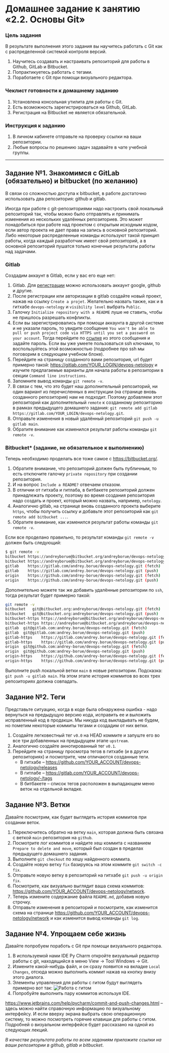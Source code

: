 # Домашнее задание к занятию «2.2. Основы Git»

### Цель задания

В результате выполнения этого задания вы научитесь работать с Git как с распределенной системой контроля версий. 

1. Научитесь создавать и настраивать репозиторий для работы в Github, GitLab и Bitbucket. 
2. Попрактикуетесь работать с тегами.
3. Поработаете с Git при помощи визуального редактора.

### Чеклист готовности к домашнему заданию

1. Установлена консольная утилита для работы с Git.
2. Есть возможность зарегистрироваться на Github, GitLab.
3. Регистрация на Bitbucket не является обязательной. 


### Инструкция к заданию

1. В личном кабинете отправьте на проверку ссылки на ваши репозитории.
2. Любые вопросы по решению задач задавайте в чате учебной группы.

------

## Задание №1. Знакомимся с GitLab (обязательно) и bitbucket (по желанию)

В связи со сложностью доступа к bitbucket, в работе достаточно использовать два репозитория: github и gitlab.

Иногда при работе с git-репозиториями надо настроить свой локальный репозиторий так, чтобы можно было 
отправлять и принимать изменения из нескольких удалённых репозиториев. 
Это может понадобиться при работе над проектом с открытым исходным кодом, если автор проекта не дает права 
на запись в основной репозиторий. Либо некоторые распределенные команды используют такой принцип работы, когда
каждый разработчик имеет свой репозиторий, а в основной репозиторий пушатся только конечные результаты 
работы над задачами. 

### Gitlab

Создадим аккаунт в Gitlab, если у вас его еще нет:
1. Gitlab. Для [регистрации](https://gitlab.com/users/sign_up)  можно использовать 
аккаунт google, github и другие. 
1. После регистрации или авторизации в gitlab создайте новый проект, нажав на ссылку `Create a projet`. 
Желательно назвать также, как и в гитхабе `devops-netology` и `visibility level` выбрать `Public`.
1. Галочку `Initialize repository with a README` луше не ставить, чтобы не пришлось разрешать конфликты.
1. Если вы зарегистрировались при помощи аккаунта в другой системе и не указали пароль, то увидите сообщение
`You won't be able to pull or push project code via HTTPS until you set a password on your account`. 
Тогда перейдите по [ссылке](https://gitlab.com/profile/password/edit) из этого сообщения и задайте пароль. 
Если вы уже умеете пользоваться ssh ключами, то воспользуйтесь этой возможностью (подробнее про ssh мы поговорим в следующем учебном блоке).
1. Перейдите на страницу созданного вами репозитория, url будет примерно такой:
https://gitlab.com/YOUR_LOGIN/devops-netology и изучите предлагаемые варианты для начала работы в репозитории в секции
`Command line instructions`. 
1. Запомните вывод команды `git remote -v`.
1. В связи с тем, что это будет наш дополнительный репозиторий, ни один вариант из перечисленных в инструкции (на странице 
вновь созданного репозитория) нам не подходит. Поэтому добавляем этот репозиторий как дополнительный `remote` к созданному
репозиторию в рамках предыдущего домашнего задания:
`git remote add gitlab https://gitlab.com/YOUR_LOGIN/devops-netology.git`.
1. Отправьте изменения в новый удалённый репозиторий `git push -u gitlab main`.
1. Обратите внимание как изменился результат работы команды `git remote -v`.

### Bitbucket* (задание, не обязательное к выполнению)

Теперь необходимо проделать все тоже самое с https://bitbucket.org/. 
1. Обратите внимание, что репозиторий должен быть публичным, то есть отключите галочку `private repository` при создании репозитория.
1. И на вопрос `Include a README?` отвечаем отказом. 
1. В отличии от гитхаба и гитлаба, в битбакете репозиторий должен принадлежать проекту, поэтому во время создания репозитория 
надо создать и проект, который можно назвать, например, `netology`.
1. Аналогично gitlab, на странице вновь созданного проекта выберите `https`, чтобы получить ссылку и добавьте этот репозиторий как 
`git remote add bitbucket ...`.
1. Обратите внимание, как изменился результат работы команды `git remote -v`.

Если все проделано правильно, то результат команды `git remote -v` должен быть следующий:
```bash
$ git remote -v
bitbucket https://andreyborue@bitbucket.org/andreyborue/devops-netology.git (fetch)
bitbucket https://andreyborue@bitbucket.org/andreyborue/devops-netology.git (push)
gitlab	  https://gitlab.com/andrey.borue/devops-netology.git (fetch)
gitlab	  https://gitlab.com/andrey.borue/devops-netology.git (push)
origin	  https://github.com/andrey-borue/devops-netology.git (fetch)
origin	  https://github.com/andrey-borue/devops-netology.git (push)
```

Дополнительно можете так же добавить удалённые репозитории по `ssh`, тогда результат будет примерно такой:
```bash
git remote -v
bitbucket	git@bitbucket.org:andreyborue/devops-netology.git (fetch)
bitbucket	git@bitbucket.org:andreyborue/devops-netology.git (push)
bitbucket-https	https://andreyborue@bitbucket.org/andreyborue/devops-netology.git (fetch)
bitbucket-https	https://andreyborue@bitbucket.org/andreyborue/devops-netology.git (push)
gitlab	git@gitlab.com:andrey.borue/devops-netology.git (fetch)
gitlab	git@gitlab.com:andrey.borue/devops-netology.git (push)
gitlab-https	https://gitlab.com/andrey.borue/devops-netology.git (fetch)
gitlab-https	https://gitlab.com/andrey.borue/devops-netology.git (push)
origin	git@github.com:andrey-borue/devops-netology.git (fetch)
origin	git@github.com:andrey-borue/devops-netology.git (push)
origin-https	https://github.com/andrey-borue/devops-netology.git (fetch)
origin-https	https://github.com/andrey-borue/devops-netology.git (push)
```

Выполните push локальной ветки `main` в новые репозитории. 
Подсказка: `git push -u gitlab main`. На этом этапе история коммитов во всех трех репозиториях должна совпадать. 

## Задание №2. Теги

Представьте ситуацию, когда в коде была обнаружена ошибка - надо вернуться на предыдущую версию кода,
исправить ее и выложить исправленный код в продакшн. Мы никуда код выкладывать не будем, но пометим некоторые коммиты тегами и 
создадим от них ветки. 

1. Создайте легковестный тег `v0.0` на HEAD коммите и запуште его во все три добавленных на предыдущем этапе `upstream`.
1. Аналогично создайте аннотированный тег `v0.1`.
1. Перейдите на страницу просмотра тегов в гитхабе (и в других репозиториях) и посмотрите, чем отличаются созданные теги. 
    * В гитхабе – https://github.com/YOUR_ACCOUNT/devops-netology/releases
    * В гитлабе – https://gitlab.com/YOUR_ACCOUNT/devops-netology/-/tags
    * В битбакете – список тегов расположен в выпадающем меню веток на отдельной вкладке. 

## Задание №3. Ветки 

Давайте посмотрим, как будет выглядеть история коммитов при создании веток. 

1. Переключитесь обратно на ветку `main`, которая должна быть связана с веткой `main` репозитория на `github`.
1. Посмотрите лог коммитов и найдите хеш коммита с названием `Prepare to delete and move`, который был создан в пределах предыдущего домашнего задания. 
1. Выполните `git checkout` по хешу найденного коммита. 
1. Создайте новую ветку `fix` базируясь на этом коммите `git switch -c fix`.
1. Отправьте новую ветку в репозиторий на гитхабе `git push -u origin fix`.
1. Посмотрите, как визуально выглядит ваша схема коммитов: https://github.com/YOUR_ACCOUNT/devops-netology/network. 
1. Теперь измените содержание файла `README.md`, добавив новую строчку.
1. Отправьте изменения в репозиторий и посмотрите, как изменится схема на странице https://github.com/YOUR_ACCOUNT/devops-netology/network 
и как изменится вывод команды `git log`.

## Задание №4. Упрощаем себе жизнь

Давайте попробуем поработь с Git при помощи визуального редактора. 

1. В используемой нами IDE Py Charm откройте визуальный редактор работы с git, находящийся в меню View -> Tool Windows -> Git.
1. Измените какой-нибудь файл, и он сразу появится на вкладке `Local Changes`, отсюда можно выполнить коммит нажав на кнопку внизу этого диалога. 
1. Элементы управления для работы с гитом будут выглядеть примерно вот так:
   ![Работа с гитом](img/ide-git-01.jpg)
1. Попробуйте выполнить пару коммитов используя IDE. 

https://www.jetbrains.com/help/pycharm/commit-and-push-changes.html – здесь можно найти справочную информацию по визуальному интерфейсу. 
И если вверху экрана выбрать свою операционную систему, то можно посмотреть горячие клавиши для работы с гитом. 
Подробней о визуальном интерфейсе будет рассказано на одной из следующих лекций.

*В качестве результата работы по всем заданиям приложите ссылки на ваши репозитории в github, gitlab и bitbucket*.  